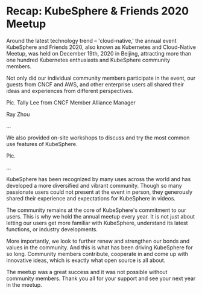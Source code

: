 # Recap: KubeSphere & Friends 2020 Meetup

 

Around the latest technology trend – 'cloud-native,' the annual event KubeSphere and Friends 2020, also known as Kubernetes and Cloud-Native Meetup, was held on December 19th, 2020 in Beijing, attracting more than one hundred Kubernetes enthusiasts and KubeSphere community members.

 

Not only did our individual community members participate in the event, our guests from CNCF and AWS, and other enterprise users all shared their ideas and experiences from different perspectives.

 

Pic. Tally Lee  from CNCF Member Alliance Manager

Ray Zhou 

…

 

We also provided on-site workshops to discuss and try the most common use features of KubeSphere.

 

Pic.

…

 

 

KubeSphere has been recognized by many uses across the world and has developed a more diversified and vibrant community. Though so many passionate users could not present at the event in person, they generously shared their experience and expectations for KubeSphere in videos. 

 

 

The community remains at the core of KubeSphere's commitment to our users. This is why we hold the annual meetup every year. It is not just about letting our users get more familiar with KubeSphere, understand its latest functions, or industry developments. 

 

 

More importantly, we look to further renew and strengthen our bonds and values in the community. And this is what has been driving KubeSphere for so long. Community members contribute, cooperate in and come up with innovative ideas, which is exactly what open source is all about.

 

 

 

 The meetup was a great success and it was not possible without community members. Thank you all for your support and see your next year in the meetup.